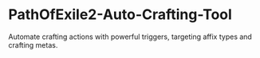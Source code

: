 # PathOfExile2-Auto-Crafting-Tool
Automate crafting actions with powerful triggers, targeting affix types and crafting metas.
